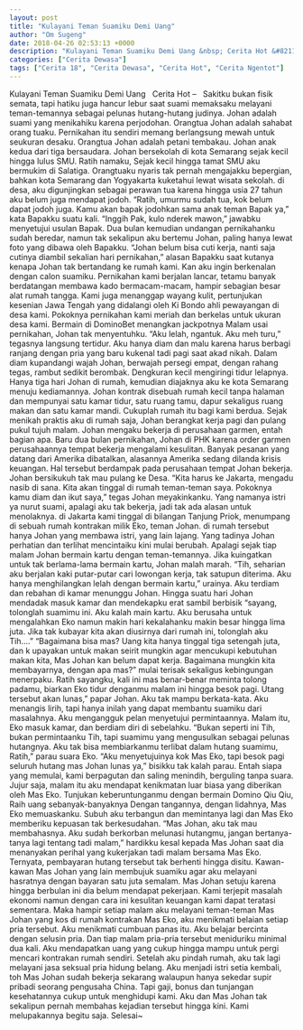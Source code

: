 ```yaml
---
layout: post
title: "Kulayani Teman Suamiku Demi Uang"
author: "Om Sugeng"
date: 2018-04-26 02:53:13 +0000
description: "Kulayani Teman Suamiku Demi Uang &nbsp; Cerita Hot &#8211;\u00a0 \u00a0Sakitku bukan fisik semata, tapi hatiku juga hancur lebur saat suami memaksaku melayani teman-temannya sebagai pelunas hutang-hutang judin..."
categories: ["Cerita Dewasa"]
tags: ["Cerita 18", "Cerita Dewasa", "Cerita Hot", "Cerita Ngentot"]
---
```



Kulayani Teman Suamiku Demi Uang
&nbsp;
Cerita Hot &#8211;   Sakitku bukan fisik semata, tapi hatiku juga hancur lebur saat suami memaksaku melayani teman-temannya sebagai pelunas hutang-hutang judinya. Johan adalah suami yang menikahiku karena perjodohan. Orangtua Johan adalah sahabat orang tuaku.
Pernikahan itu sendiri memang berlangsung mewah untuk seukuran desaku. Orangtua Johan adalah petani tembakau. Johan anak kedua dari tiga bersaudara. Johan bersekolah di kota Semarang sejak kecil hingga lulus SMU. Ratih namaku, Sejak kecil hingga tamat SMU aku bermukim di Salatiga.
Orangtuaku nyaris tak pernah mengajakku bepergian, bahkan kota Semarang dan Yogyakarta kuketahui lewat wisata sekolah. di desa, aku digunjingkan sebagai perawan tua karena hingga usia 27 tahun aku belum juga mendapat jodoh.
“Ratih, umurmu sudah tua, kok belum dapat jodoh juga. Kamu akan bapak jodohkan sama anak teman Bapak ya,” kata Bapakku suatu kali. “Inggih Pak, kulo nderek mawon,” jawabku menyetujui usulan Bapak.
Dua bulan kemudian undangan pernikahanku sudah beredar, namun tak sekalipun aku bertemu Johan, paling hanya lewat foto yang dibawa oleh Bapakku. “Johan belum bisa cuti kerja, nanti saja cutinya diambil sekalian hari pernikahan,” alasan Bapakku saat kutanya kenapa Johan tak bertandang ke rumah kami. Kan aku ingin berkenalan dengan calon suamiku.
Pernikahan kami berjalan lancar, tetamu banyak berdatangan membawa kado bermacam-macam, hampir sebagian besar alat rumah tangga. Kami juga menanggap wayang kulit, pertunjukan kesenian Jawa Tengah yang didalangi oleh Ki Bondo ahli pewayangan di desa kami. Pokoknya pernikahan kami meriah dan berkelas untuk ukuran desa kami. Bermain di DominoBet menangkan jackpotnya
Malam usai pernikahan, Johan tak menyentuhku. “Aku lelah, ngantuk. Aku meh turu,” tegasnya langsung tertidur. Aku hanya diam dan malu karena harus berbagi ranjang dengan pria yang baru kukenal tadi pagi saat akad nikah. Dalam diam kupandangi wajah Johan, berwajah persegi empat, dengan rahang tegas, rambut sedikit berombak. Dengkuran kecil mengiringi tidur lelapnya.
Hanya tiga hari Johan di rumah, kemudian diajaknya aku ke kota Semarang menuju kediamannya. Johan kontrak disebuah rumah kecil tanpa halaman dan mempunyai satu kamar tidur, satu ruang tamu, dapur sekaligus ruang makan dan satu kamar mandi. Cukuplah rumah itu bagi kami berdua. Sejak menikah praktis aku di rumah saja, Johan berangkat kerja pagi dan pulang pukul tujuh malam. Johan mengaku bekerja di perusahaan garmen, entah bagian apa.
Baru dua bulan pernikahan, Johan di PHK karena order garmen perusahaannya tempat bekerja mengalami kesulitan. Banyak pesanan yang datang dari Amerika dibatalkan, alasannya Amerika sedang dilanda krisis keuangan. Hal tersebut berdampak pada perusahaan tempat Johan bekerja. Johan bersikukuh tak mau pulang ke Desa.
“Kita harus ke Jakarta, mengadu nasib di sana. Kita akan tinggal di rumah teman-teman saya. Pokoknya kamu diam dan ikut saya,” tegas Johan meyakinkanku. Yang namanya istri ya nurut suami, apalagi aku tak bekerja, jadi tak ada alasan untuk menolaknya.
di Jakarta kami tinggal di bilangan Tanjung Priok, menumpang di sebuah rumah kontrakan milik Eko, teman Johan. di rumah tersebut hanya Johan yang membawa istri, yang lain lajang. Yang tadinya Johan perhatian dan terlihat mencintaiku kini mulai berubah. Apalagi sejak tiap malam Johan bermain kartu dengan teman-temannya. Jika kuingatkan untuk tak berlama-lama bermain kartu, Johan malah marah.
“Tih, seharian aku berjalan kaki putar-putar cari lowongan kerja, tak satupun diterima. Aku hanya menghilangkan lelah dengan bermain kartu,” urainya. Aku terdiam dan rebahan di kamar menunggu Johan.
Hingga suatu hari Johan mendadak masuk kamar dan mendekapku erat sambil berbisik “sayang, tolonglah suamimu ini. Aku kalah main kartu. Aku berusaha untuk mengalahkan Eko namun makin hari kekalahanku makin besar hingga lima juta. Jika tak kubayar kita akan diusirnya dari rumah ini, tolonglah aku Tih….”
“Bagaimana bisa mas? Uang kita hanya tinggal tiga setengah juta, dan k upayakan untuk makan seirit mungkin agar mencukupi kebutuhan makan kita, Mas Johan kan belum dapat kerja. Bagaimana mungkin kita membayarnya, dengan apa mas?” mulai terisak sekaligus kebingungan menerpaku.
Ratih sayangku, kali ini mas benar-benar meminta tolong padamu, biarkan Eko tidur denganmu malam ini hingga besok pagi. Utang tersebut akan lunas,” papar Johan. Aku tak mampu berkata-kata. Aku menangis lirih, tapi hanya inilah yang dapat membantu suamiku dari masalahnya. Aku mengangguk pelan menyetujui permintaannya.
Malam itu, Eko masuk kamar, dan berdiam diri di sebelahku. “Bukan seperti ini Tih, bukan permintaanku Tih, tapi suamimu yang mengusulkan sebagai pelunas hutangnya. Aku tak bisa membiarkanmu terlibat dalam hutang suamimu, Ratih,” parau suara Eko.
“Aku menyetujuinya kok Mas Eko, tapi besok pagi seluruh hutang mas Johan lunas ya,” bisikku tak kalah parau. Entah siapa yang memulai, kami berpagutan dan saling menindih, berguling tanpa suara. Jujur saja, malam itu aku mendapat kenikmatan luar biasa yang diberikan oleh Mas Eko.
Tunjukan keberuntunganmu dengan bermain Domino Qiu Qiu, Raih uang sebanyak-banyaknya
Dengan tangannya, dengan lidahnya, Mas Eko memuaskanku. Subuh aku terbangun dan memintanya lagi dan Mas Eko memberiku kepuasan tak berkesudahan.
“Mas Johan, aku tak mau membahasnya. Aku sudah berkorban melunasi hutangmu, jangan bertanya-tanya lagi tentang tadi malam,” hardikku kesal kepada Mas Johan saat dia menanyakan perihal yang kukerjakan tadi malam bersama Mas Eko.
Ternyata, pembayaran hutang tersebut tak berhenti hingga disitu. Kawan-kawan Mas Johan yang lain membujuk suamiku agar aku melayani hasratnya dengan bayaran satu juta semalam. Mas Johan setuju karena hingga berbulan ini dia belum mendapat pekerjaan. Kami terjepit masalah ekonomi namun dengan cara ini kesulitan keuangan kami dapat teratasi sementara.
Maka hampir setiap malam aku melayani teman-teman Mas Johan yang kos di rumah kontrakan Mas Eko, aku menikmati belaian setiap pria tersebut. Aku menikmati cumbuan panas itu. Aku belajar bercinta dengan selusin pria. Dan tiap malam pria-pria tersebut meniduriku minimal dua kali. Aku mendapatkan uang yang cukup hingga mampu untuk pergi mencari kontrakan rumah sendiri.
Setelah aku pindah rumah, aku tak lagi melayani jasa seksual pria hidung belang. Aku menjadi istri setia kembali, toh Mas Johan sudah bekerja sekarang walaupun hanya sekedar supir pribadi seorang pengusaha China. Tapi gaji, bonus dan tunjangan kesehatannya cukup untuk menghidupi kami.
Aku dan Mas Johan tak sekalipun pernah membahas kejadian tersebut hingga kini. Kami melupakannya begitu saja. Selesai~
&nbsp;

